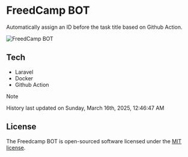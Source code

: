 # FreedCamp BOT

Automatically assign an ID before the task title based on Github Action.

![FreedCamp BOT](https://repository-images.githubusercontent.com/737932867/7d34798b-2680-471c-b089-a78a718d3d6a)

## Tech

- Laravel
- Docker
- Github Action

> [!NOTE]  
> History last updated on Sunday, March 16th, 2025, 12:46:47 AM

## License

The Freedcamp BOT is open-sourced software licensed under the [MIT license](https://opensource.org/licenses/MIT).
